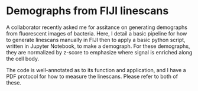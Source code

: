 # Demographs from FIJI linescans
A collaborator recently asked me for assitance on generating demographs from fluorescent images of bacteria. Here, I detail a basic pipeline for how to generate linescans manually in FIJI then to apply a basic python script, written in Jupyter Notebook, to make a demograph. For these demographs, they are normalized by z-score to emphasize where signal is enriched along the cell body.

The code is well-annotated as to its function and application, and I have a PDF protocol for how to measure the linescans. Please refer to both of these.
